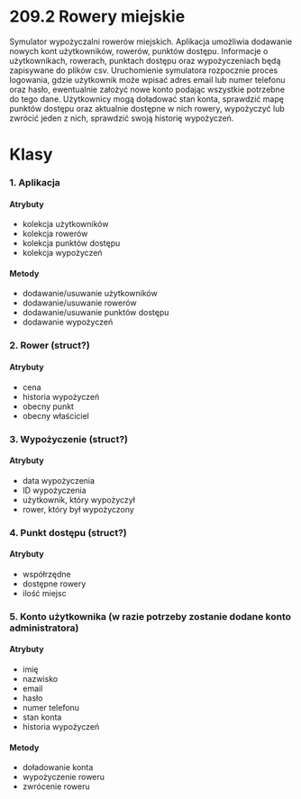 # 209.2 Rowery miejskie

Symulator wypożyczalni rowerów miejskich. Aplikacja umożliwia dodawanie nowych kont użytkowników, rowerów, punktów dostępu. Informacje o użytkownikach, rowerach, punktach dostępu oraz wypożyczeniach będą zapisywane do plików csv. Uruchomienie symulatora rozpocznie proces logowania, gdzie użytkownik może wpisać adres email lub numer telefonu oraz hasło, ewentualnie założyć nowe konto podając wszystkie potrzebne do tego dane. Użytkownicy mogą doładować stan konta, sprawdzić mapę punktów dostępu oraz aktualnie dostępne w nich rowery, wypożyczyć lub zwrócić jeden z nich, sprawdzić swoją historię wypożyczeń.

# Klasy

### 1. Aplikacja

#### Atrybuty

- kolekcja użytkowników
- kolekcja rowerów
- kolekcja punktów dostępu
- kolekcja wypożyczeń

#### Metody

- dodawanie/usuwanie użytkowników
- dodawanie/usuwanie rowerów
- dodawanie/usuwanie punktów dostępu
- dodawanie wypożyczeń

### 2. Rower (struct?)

#### Atrybuty

- cena
- historia wypożyczeń
- obecny punkt
- obecny właściciel

### 3. Wypożyczenie (struct?)

#### Atrybuty

- data wypożyczenia
- ID wypożyczenia
- użytkownik, który wypożyczył
- rower, który był wypożyczony

### 4. Punkt dostępu (struct?)

#### Atrybuty

- współrzędne
- dostępne rowery
- ilość miejsc

### 5. Konto użytkownika (w razie potrzeby zostanie dodane konto administratora)

#### Atrybuty

- imię
- nazwisko
- email
- hasło
- numer telefonu
- stan konta
- historia wypożyczeń

#### Metody

- doładowanie konta
- wypożyczenie roweru
- zwrócenie roweru


